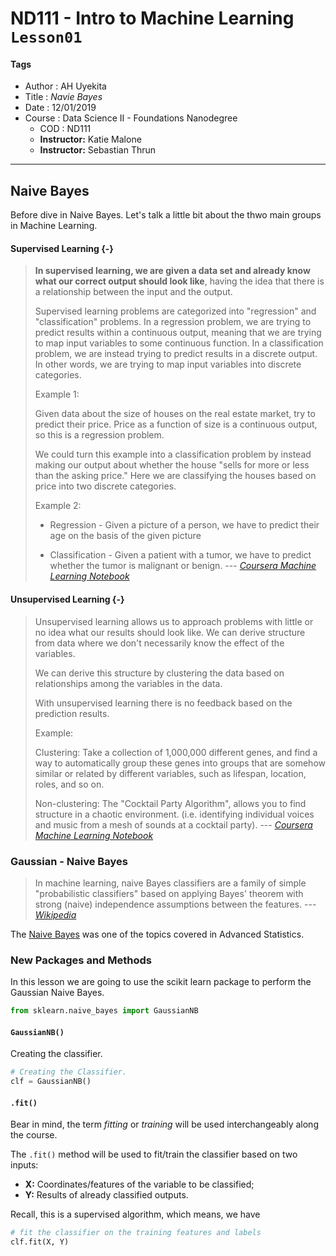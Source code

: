 # ND111 - Intro to Machine Learning `Lesson01`

#### Tags
* Author : AH Uyekita
* Title  : _Navie Bayes_
* Date   : 12/01/2019
* Course : Data Science II - Foundations Nanodegree
    * COD    : ND111
    * **Instructor:** Katie Malone
    * **Instructor:** Sebastian Thrun

******************************************************************

## Naive Bayes

Before dive in Naive Bayes. Let's talk a little bit about the thwo main groups in Machine Learning.

#### Supervised Learning {-}

>**In supervised learning, we are given a data set and already know what our correct output should look like**, having the idea that there is a relationship between the input and the output.
>
>Supervised learning problems are categorized into "regression" and "classification" problems. In a regression problem, we are trying to predict results within a continuous output, meaning that we are trying to map input variables to some continuous function. In a classification problem, we are instead trying to predict results in a discrete output. In other words, we are trying to map input variables into discrete categories.
>
>Example 1:
>
>Given data about the size of houses on the real estate market, try to predict their price. Price as a function of size is a continuous output, so this is a regression problem.
>
>We could turn this example into a classification problem by instead making our output about whether the house "sells for more or less than the asking price." Here we are classifying the houses based on price into two discrete categories.
>
>Example 2:
>
>- Regression - Given a picture of a person, we have to predict their age on the basis of the given picture
>
>- Classification - Given a patient with a tumor, we have to predict whether the tumor is malignant or benign. --- <cite>[Coursera Machine Learning Notebook][coursera_ml]</cite>

#### Unsupervised Learning {-}

>Unsupervised learning allows us to approach problems with little or no idea what our results should look like. We can derive structure from data where we don't necessarily know the effect of the variables.
>
>We can derive this structure by clustering the data based on relationships among the variables in the data.
>
>With unsupervised learning there is no feedback based on the prediction results.
>
>Example:
>
>Clustering: Take a collection of 1,000,000 different genes, and find a way to automatically group these genes into groups that are somehow similar or related by different variables, such as lifespan, location, roles, and so on.
>
>Non-clustering: The "Cocktail Party Algorithm", allows you to find structure in a chaotic environment. (i.e. identifying individual voices and music from a mesh of sounds at a cocktail party). --- <cite>[Coursera Machine Learning Notebook][coursera_ml]</cite>

[coursera_ml]: https://www.coursera.org/learn/machine-learning


### Gaussian - Naive Bayes

>In machine learning, naive Bayes classifiers are a family of simple "probabilistic classifiers" based on applying Bayes' theorem with strong (naive) independence assumptions between the features. --- <cite>[Wikipedia][wiki_url_naive_bayes]</cite>

[wiki_url_naive_bayes]: https://en.wikipedia.org/wiki/Naive_Bayes_classifier

The [Naive Bayes][bookdown_4.7] was one of the topics covered in Advanced Statistics.

[bookdown_4.7]: https://andersonuyekita.github.io/ND111_data_science_foundations_02/bayes-rule-lesson-07.html








### New Packages and Methods

In this lesson we are going to use the scikit learn package to perform the Gaussian Naive Bayes.

```py
from sklearn.naive_bayes import GaussianNB
```

#### `GaussianNB()`

Creating the classifier.

```py
# Creating the Classifier.
clf = GaussianNB()
```

#### `.fit()`

Bear in mind, the term _fitting_ or _training_ will be used interchangeably along the course.

The `.fit()` method will be used to fit/train the classifier based on two inputs:

* **X:** Coordinates/features of the variable to be classified;
* **Y:** Results of already classified outputs.

Recall, this is a supervised algorithm, which means, we have

```py
# fit the classifier on the training features and labels
clf.fit(X, Y)
```
